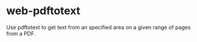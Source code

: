 # web-pdftotext
Use pdftotext to get text from an specified area on a given range of pages from a PDF.
